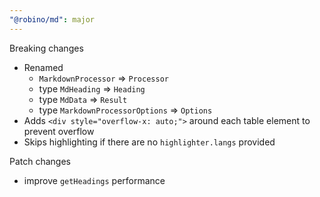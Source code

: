 ```yaml
---
"@robino/md": major
---
```


Breaking changes

- Renamed
  - `MarkdownProcessor` => `Processor`
  - type `MdHeading` => `Heading`
  - type `MdData` => `Result`
  - type `MarkdownProcessorOptions` => `Options`
- Adds `<div style="overflow-x: auto;">` around each table element to prevent overflow
- Skips highlighting if there are no `highlighter.langs` provided

Patch changes

- improve `getHeadings` performance

